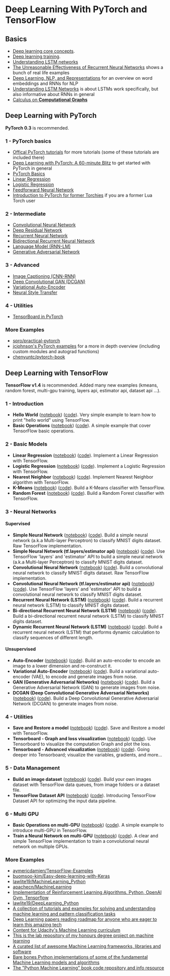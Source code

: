 

# Deep Learning With PyTorch and TensorFlow


## Basics

- [Deep learning core concepts](resources/deep-learning-core-concepts.md).
- [Deep learning training](resources/deep-learning-training.md).
- [Understanding LSTM networks](resources/understanding_LSTM_networks.md)
- [The Unreasonable Effectiveness of Recurrent Neural Networks](http://karpathy.github.io/2015/05/21/rnn-effectiveness/) shows a bunch of real life examples
- [Deep Learning, NLP, and Representations](http://colah.github.io/posts/2014-07-NLP-RNNs-Representations/) for an overview on word embeddings and RNNs for NLP
- [Understanding LSTM Networks](http://colah.github.io/posts/2015-08-Understanding-LSTMs/) is about LSTMs work specifically, but also informative about RNNs in general
- [Calculus on **Computational Graphs**](http://colah.github.io/posts/2015-08-Backprop/)


## Deep Learning with PyTorch

**PyTorch 0.3** is recommended. 

### 1 - PyTorch basics

* [Offical PyTorch tutorials](http://pytorch.org/tutorials/) for more tutorials (some of these tutorials are included there)
* [Deep Learning with PyTorch: A 60-minute Blitz](http://pytorch.org/tutorials/beginner/deep_learning_60min_blitz.html) to get started with PyTorch in general
* [PyTorch Basics](tutorials/01-basics/pytorch_basics/main.py)
* [Linear Regression](tutorials/01-basics/linear_regression/main.py#L24-L31)
* [Logistic Regression](tutorials/01-basics/logistic_regression/main.py#L35-L42)
* [Feedforward Neural Network](tutorials/01-basics/feedforward_neural_network/main.py#L36-L47)
* [Introduction to PyTorch for former Torchies](https://github.com/pytorch/tutorials/blob/master/Introduction%20to%20PyTorch%20for%20former%20Torchies.ipynb) if you are a former Lua Torch user

### 2 - Intermediate
* [Convolutional Neural Network](tutorials/02-intermediate/convolutional_neural_network/main.py#L33-L53)
* [Deep Residual Network](tutorials/02-intermediate/deep_residual_network/main.py#L67-L103)
* [Recurrent Neural Network](tutorials/02-intermediate/recurrent_neural_network/main.py#L38-L56)
* [Bidirectional Recurrent Neural Network](tutorials/02-intermediate/bidirectional_recurrent_neural_network/main.py#L38-L57)
* [Language Model (RNN-LM)](tutorials/02-intermediate/language_model/main.py#L28-L53)
* [Generative Adversarial Network](tutorials/02-intermediate/generative_adversarial_network/main.py#L34-L50)

### 3 - Advanced
* [Image Captioning (CNN-RNN)](tutorials/03-advanced/image_captioning)
* [Deep Convolutional GAN (DCGAN)](tutorials/03-advanced/deep_convolutional_gan)
* [Variational Auto-Encoder](tutorials/03-advanced/variational_auto_encoder)
* [Neural Style Transfer](tutorials/03-advanced/neural_style_transfer)

### 4 - Utilities
* [TensorBoard in PyTorch](tutorials/04-utils/tensorboard)


### More Examples

- [spro/practical-pytorch](https://github.com/spro/practical-pytorch)
- [jcjohnson's PyTorch examples](https://github.com/jcjohnson/pytorch-examples) for a more in depth overview (including custom modules and autograd functions)
- [chenyuntc/pytorch-book](https://github.com/chenyuntc/pytorch-book)



## Deep Learning with TensorFlow

**TensorFlow v1.4**  is recommended. Added many new examples (kmeans, random forest, multi-gpu training, layers api, estimator api, dataset api ...).

### 1 - Introduction
- **Hello World** ([notebook](notebooks/1_Introduction/helloworld.ipynb)) ([code](examples/1_Introduction/helloworld.py)). Very simple example to learn how to print "hello world" using TensorFlow.
- **Basic Operations** ([notebook](notebooks/1_Introduction/basic_operations.ipynb)) ([code](examples/1_Introduction/basic_operations.py)). A simple example that cover TensorFlow basic operations.

### 2 - Basic Models
- **Linear Regression** ([notebook](notebooks/2_BasicModels/linear_regression.ipynb)) ([code](examples/2_BasicModels/linear_regression.py)). Implement a Linear Regression with TensorFlow.
- **Logistic Regression** ([notebook](notebooks/2_BasicModels/logistic_regression.ipynb)) ([code](examples/2_BasicModels/logistic_regression.py)). Implement a Logistic Regression with TensorFlow.
- **Nearest Neighbor** ([notebook](notebooks/2_BasicModels/nearest_neighbor.ipynb)) ([code](examples/2_BasicModels/nearest_neighbor.py)). Implement Nearest Neighbor algorithm with TensorFlow.
- **K-Means** ([notebook](notebooks/2_BasicModels/kmeans.ipynb)) ([code](examples/2_BasicModels/kmeans.py)). Build a K-Means classifier with TensorFlow.
- **Random Forest** ([notebook](notebooks/2_BasicModels/random_forest.ipynb)) ([code](examples/2_BasicModels/random_forest.py)). Build a Random Forest classifier with TensorFlow.

### 3 - Neural Networks

#### Supervised

- **Simple Neural Network** ([notebook](notebooks/3_NeuralNetworks/neural_network_raw.ipynb)) ([code](examples/3_NeuralNetworks/neural_network_raw.py)). Build a simple neural network (a.k.a Multi-layer Perceptron) to classify MNIST digits dataset. Raw TensorFlow implementation.
- **Simple Neural Network (tf.layers/estimator api)** ([notebook](notebooks/3_NeuralNetworks/neural_network.ipynb)) ([code](examples/3_NeuralNetworks/neural_network.py)). Use TensorFlow 'layers' and 'estimator' API to build a simple neural network (a.k.a Multi-layer Perceptron) to classify MNIST digits dataset.
- **Convolutional Neural Network** ([notebook](notebooks/3_NeuralNetworks/convolutional_network_raw.ipynb)) ([code](examples/3_NeuralNetworks/convolutional_network_raw.py)). Build a convolutional neural network to classify MNIST digits dataset. Raw TensorFlow implementation.
- **Convolutional Neural Network (tf.layers/estimator api)** ([notebook](notebooks/3_NeuralNetworks/convolutional_network.ipynb)) ([code](examples/3_NeuralNetworks/convolutional_network.py)). Use TensorFlow 'layers' and 'estimator' API to build a convolutional neural network to classify MNIST digits dataset.
- **Recurrent Neural Network (LSTM)** ([notebook](notebooks/3_NeuralNetworks/recurrent_network.ipynb)) ([code](examples/3_NeuralNetworks/recurrent_network.py)). Build a recurrent neural network (LSTM) to classify MNIST digits dataset.
- **Bi-directional Recurrent Neural Network (LSTM)** ([notebook](notebooks/3_NeuralNetworks/bidirectional_rnn.ipynb)) ([code](examples/3_NeuralNetworks/bidirectional_rnn.py)). Build a bi-directional recurrent neural network (LSTM) to classify MNIST digits dataset.
- **Dynamic Recurrent Neural Network (LSTM)** ([notebook](notebooks/3_NeuralNetworks/dynamic_rnn.ipynb)) ([code](examples/3_NeuralNetworks/dynamic_rnn.py)). Build a recurrent neural network (LSTM) that performs dynamic calculation to classify sequences of different length.

#### Unsupervised
- **Auto-Encoder** ([notebook](notebooks/3_NeuralNetworks/autoencoder.ipynb)) ([code](examples/3_NeuralNetworks/autoencoder.py)). Build an auto-encoder to encode an image to a lower dimension and re-construct it.
- **Variational Auto-Encoder** ([notebook](notebooks/3_NeuralNetworks/variational_autoencoder.ipynb)) ([code](examples/3_NeuralNetworks/variational_autoencoder.py)). Build a variational auto-encoder (VAE), to encode and generate images from noise.
- **GAN (Generative Adversarial Networks)** ([notebook](notebooks/3_NeuralNetworks/gan.ipynb)) ([code](examples/3_NeuralNetworks/gan.py)). Build a Generative Adversarial Network (GAN) to generate images from noise.
- **DCGAN (Deep Convolutional Generative Adversarial Networks)** ([notebook](notebooks/3_NeuralNetworks/dcgan.ipynb)) ([code](examples/3_NeuralNetworks/dcgan.py)). Build a Deep Convolutional Generative Adversarial Network (DCGAN) to generate images from noise.

### 4 - Utilities
- **Save and Restore a model** ([notebook](notebooks/4_Utils/save_restore_model.ipynb)) ([code](examples/4_Utils/save_restore_model.py)). Save and Restore a model with TensorFlow.
- **Tensorboard - Graph and loss visualization** ([notebook](notebooks/4_Utils/tensorboard_basic.ipynb)) ([code](examples/4_Utils/tensorboard_basic.py)). Use Tensorboard to visualize the computation Graph and plot the loss.
- **Tensorboard - Advanced visualization** ([notebook](notebooks/4_Utils/tensorboard_advanced.ipynb)) ([code](examples/4_Utils/tensorboard_advanced.py)). Going deeper into Tensorboard; visualize the variables, gradients, and more...

### 5 - Data Management
- **Build an image dataset** ([notebook](notebooks/5_DataManagement/build_an_image_dataset.ipynb)) ([code](examples/5_DataManagement/build_an_image_dataset.py)). Build your own images dataset with TensorFlow data queues, from image folders or a dataset file.
- **TensorFlow Dataset API** ([notebook](notebooks/5_DataManagement/tensorflow_dataset_api.ipynb)) ([code](examples/5_DataManagement/tensorflow_dataset_api.py)). Introducing TensorFlow Dataset API for optimizing the input data pipeline.

### 6 - Multi GPU
- **Basic Operations on multi-GPU** ([notebook](notebooks/6_MultiGPU/multigpu_basics.ipynb)) ([code](examples/5_MultiGPU/multigpu_basics.py)). A simple example to introduce multi-GPU in TensorFlow.
- **Train a Neural Network on multi-GPU** ([notebook](notebooks/6_MultiGPU/multigpu_cnn.ipynb)) ([code](examples/5_MultiGPU/multigpu_cnn.py)). A clear and simple TensorFlow implementation to train a convolutional neural network on multiple GPUs.

### More Examples

- [aymericdamien/TensorFlow-Examples](https://github.com/aymericdamien/TensorFlow-Examples)
- [buomsoo-kim/Easy-deep-learning-with-Keras](https://github.com/buomsoo-kim/Easy-deep-learning-with-Keras)
- [lawlite19/MachineLearning_Python](https://github.com/lawlite19/MachineLearning_Python)
- [apachecn/MachineLearning](https://github.com/apachecn/MachineLearning)
- [Implementation of Reinforcement Learning Algorithms. Python, OpenAI Gym, Tensorflow](https://github.com/dennybritz/reinforcement-learning)
- [lawlite19/DeepLearning_Python](https://github.com/lawlite19/DeepLearning_Python)
- [A collection of tutorials and examples for solving and understanding machine learning and pattern classification tasks](https://github.com/rasbt/pattern_classification)
- [Deep Learning papers reading roadmap for anyone who are eager to learn this amazing tech](https://github.com/songrotek/Deep-Learning-Papers-Reading-Roadmap)
- [Content for Udacity's Machine Learning curriculum](https://github.com/udacity/machine-learning)
- [This is the lab repository of my honours degree project on machine learning](https://github.com/ShokuninSan/machine-learning)
- [A curated list of awesome Machine Learning frameworks, libraries and software](https://github.com/josephmisiti/awesome-machine-learning)
- [Bare bones Python implementations of some of the fundamental Machine Learning models and algorithms](https://github.com/eriklindernoren/ML-From-Scratch)
- [The "Python Machine Learning" book code repository and info resource](https://github.com/rasbt/python-machine-learning-book)

